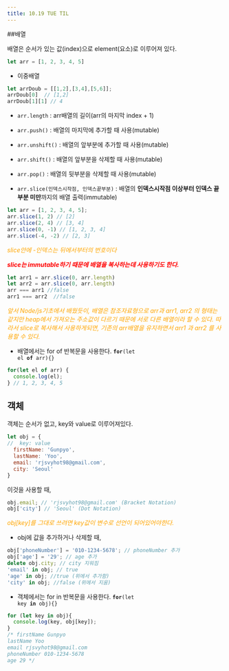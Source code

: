 ```yaml
---
title: 10.19 TUE TIL
---
```


##배열

배열은 순서가 있는 값(index)으로 element(요소)로 이루어져 있다.

```js
let arr = [1, 2, 3, 4, 5]
```



- 이중배열

```js
let arrDoub = [[1,2],[3,4],[5,6]];
arrDoub[0]  // [1,2]
arrDoub[1][1] // 4
```

- <code>arr.length</code> : arr배열의 길이(arr의 마지막 index + 1)

- <code>arr.push()</code> : 배열의 마지막에 추가할 때 사용(mutable)
- <code>arr.unshift()</code> : 배열의 앞부분에 추가할 때 사용(mutable)
- <code>arr.shift()</code> : 배열의 앞부분을 삭제할 때 사용(mutable)
- <code>arr.pop()</code> : 배열의 뒷부분을 삭제할 때 사용(mutable)
- <code>arr.slice(인덱스시작점, 인덱스끝부분)</code> : 배열의 **인덱스시작점 이상부터 인덱스 끝부분 미만**까지의 배열 출력(immutable)

```js
let arr = [1, 2, 3, 4, 5];
arr.slice(1, 2) // [2]
arr.slice(2, 4) // [3, 4]
arr.slice(0, -1) // [1, 2, 3, 4]
arr.slice(-4, -2) // [2, 3]
```

<span style="color:orange">*slice안에 -인덱스는 뒤에서부터의 번호이다*</span>

<span style="color:red">***slice는 immutable하기 때문에 배열을 복사하는데 사용하기도 한다.***</span>

```js
let arr1 = arr.slice(0, arr.length)
let arr2 = arr.slice(0, arr.length)
arr === arr1 //false
arr1 === arr2  //false
```

<span style="color:orange">*앞서 Node/js기초에서 배웠듯이, 배열은 참조자료형으로 arr과 arr1, arr2	의 형태는 같지만 heap에서 가져오는 주소값이 다르기 때문에 서로 다른 배열이라 할 수 있다. 따라서 slice로 복사해서 사용하게되면, 기존의 arr배열을 유지하면서 arr1 과 arr2 를 사용할 수 있다.*</span>

- 배열에서는 for of 반복문을 사용한다. <code>**for**(let el **of** arr){}</code>

```js
for(let el of arr) {
  console.log(el);
} // 1, 2, 3, 4, 5
```



## 객체

객체는 순서가 없고, key와 value로 이루어져있다.

```js
let obj = {
//  key: value
  firstName: 'Gunpyo',
  lastName: 'Yoo',
  email: 'rjsvyhot98@gmail.com',
  city: 'Seoul'
}
```

이것을 사용할 때, 

```js 
obj.email; // 'rjsvyhot98@gmail.com' (Bracket Notation)
obj['city'] // 'Seoul' (Dot Notation)
```

<span style="color:orange">*obj[key]를 그대로 쓰려면 key값이 변수로 선언이 되어있어야한다.*</span>

- obj에 값을 추가하거나 삭제할 때,

```js
obj['phoneNumber'] = '010-1234-5678'; // phoneNumber 추가
obj['age'] = '29'; // age 추가
delete obj.city; // city 지워짐
'email' in obj; // true
'age' in obj; //true (위에서 추가함)
'city' in obj; //false (위에서 지움)
```

- 객체에서는 for in 반복문을 사용한다. <code>**for**(let key **in** obj){}</code>

```js
for (let key in obj){
  console.log(key, obj[key]);
}
/* firstName Gunpyo
lastName Yoo
email rjsvyhot98@gmail.com
phoneNumber 010-1234-5678
age 29 */
```

